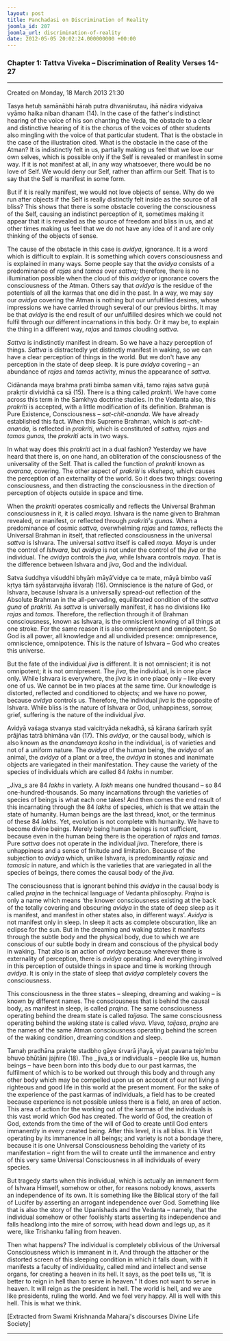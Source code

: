 ```yaml
---
layout: post
title: Panchadasi on Discrimination of Reality
joomla_id: 207
joomla_url: discrimination-of-reality
date: 2012-05-05 20:02:24.000000000 +00:00
---
```

  

### Chapter 1: Tattva Viveka – Discrimination of Reality Verses **14-27**

* * *  


Created on Monday, 18 March 2013 21:30

Tasya hetuḥ samānābhi hāraḥ putra dhvaniśrutau, ihā nādira vidyaiva vyāmo haika niban dhanam (14). In the case of the father's indistinct hearing of the voice of his son chanting the Veda, the obstacle to a clear and distinctive hearing of it is the chorus of the voices of other students also mingling with the voice of that particular student. That is the obstacle in the case of the illustration cited. What is the obstacle in the case of the Atman? It is indistinctly felt in us, partially making us feel that we love our own selves, which is possible only if the Self is revealed or manifest in some way. If it is not manifest at all, in any way whatsoever, there would be no love of Self. We would deny our Self, rather than affirm our Self. That is to say that the Self is manifest in some form.

But if it is really manifest, we would not love objects of sense. Why do we run after objects if the Self is really distinctly felt inside as the source of all bliss? This shows that there is some obstacle covering the consciousness of the Self, causing an indistinct perception of it, sometimes making it appear that it is revealed as the source of freedom and bliss in us, and at other times making us feel that we do not have any idea of it and are only thinking of the objects of sense.

The cause of the obstacle in this case is _avidya_, ignorance. It is a word which is difficult to explain. It is something which covers consciousness and is explained in many ways. Some people say that the _avidya_ consists of a predominance of _rajas_ and _tamas_ over _sattva;_ therefore, there is no illumination possible when the cloud of this _avidya_ or ignorance covers the consciousness of the Atman. Others say that _avidya_ is the residue of the potentials of all the karmas that one did in the past. In a way, we may say our _avidya_ covering the Atman is nothing but our unfulfilled desires, whose impressions we have carried through several of our previous births. It may be that _avidya_ is the end result of our unfulfilled desires which we could not fulfil through our different incarnations in this body. Or it may be, to explain the thing in a different way, _rajas_ and _tamas_ clouding _sattva_.

_Sattva_ is indistinctly manifest in dream. So we have a hazy perception of things. _Sattva_ is distractedly yet distinctly manifest in waking, so we can have a clear perception of things in the world. But we don't have any perception in the state of deep sleep. It is pure _avidya_ covering – an abundance of _rajas_ and _tamas_ activity, minus the appearance of _sattva_.

Cidānanda maya brahma prati bimba saman vitā, tamo rajas satva guṇā prakṛtir divividhā ca sā (15). There is a thing called _prakriti._ We have come across this term in the Samkhya doctrine studies. In the Vedanta also, this _prakriti_ is accepted, with a little modification of its definition. Brahman is Pure Existence, Consciousness – _sat-chit-ananda_. We have already established this fact. When this Supreme Brahman, which is _sat-chit-ananda_, is reflected in _prakriti_, which is constituted of _sattva, rajas_ and _tamas gunas,_ the _prakriti_ acts in two ways.

In what way does this _prakriti_ act in a dual fashion? Yesterday we have heard that there is, on one hand, an obliteration of the consciousness of the universality of the Self. That is called the function of _prakriti_ known as _avarana,_ covering. The other aspect of _prakriti_ is _vikshepa,_ which causes the perception of an externality of the world. So it does two things: covering consciousness, and then distracting the consciousness in the direction of perception of objects outside in space and time.

When the _prakriti_ operates cosmically and reflects the Universal Brahman consciousness in it, it is called _maya._ Ishvara is the name given to Brahman revealed, or manifest, or reflected through _prakriti's gunas._ When a predominance of cosmic _sattva,_ overwhelming _rajas_ and _tamas_, reflects the Universal Brahman in itself, that reflected consciousness in the universal _sattva_ is Ishvara. The universal _sattva_ itself is called _maya._ _Maya_ is under the control of _Ishvara_, but _avidya_ is not under the control of the _jiva_ or the individual. The _avidya_ controls the _jiva,_ while Ishvara controls _maya_. That is the difference between Ishvara and _jiva_, God and the individual.

Satva śuddhya viśuddhi bhyāṁ māyā’vidye ca te mate, māyā bimbo vaśī kṛtya tāṁ syāstarvajña īśvaraḥ (16). Omniscience is the nature of God, or Ishvara, because Ishvara is a universally spread-out reflection of the Absolute Brahman in the all-pervading, equilibrated condition of the _sattva guna_ of _prakriti._ As _sattva_ is universally manifest, it has no divisions like _rajas_ and _tamas_. Therefore, the reflection through it of Brahman consciousness, known as Ishvara, is the omniscient knowing of all things at one stroke. For the same reason it is also omnipresent and omnipotent. So God is all power, all knowledge and all undivided presence: omnipresence, omniscience, omnipotence. This is the nature of Ishvara – God who creates this universe.

But the fate of the individual _jiva_ is different. It is not omniscient; it is not omnipotent; it is not omnipresent. The _jiva_, the individual, is in one place only. While Ishvara is everywhere, the _jiva_ is in one place only – like every one of us. We cannot be in two places at the same time. Our knowledge is distorted, reflected and conditioned to objects; and we have no power, because _avidya_ controls us. Therefore, the individual _jiva_ is the opposite of Ishvara. While bliss is the nature of Ishvara or God, unhappiness, sorrow, grief, suffering is the nature of the individual _jiva_.

Avidyā vaśaga stvanya stad vaicitryāda nekadhā, sā kāraṇa śarīraṁ syāt prājñas tatrā bhimāna vān (17). This _avidya_, or the causal body, which is also known as the _anandamaya_ _kosha_ in the individual, is of varieties and not of a uniform nature. The _avidya_ of the human being, the _avidya_ of an animal, the _avidya_ of a plant or a tree, the _avidya_ in stones and inanimate objects are variegated in their manifestation. They cause the variety of the species of individuals which are called 84 _lakhs_ in number.

_Jiva_s are 84 _lakhs_ in variety. A _lakh_ means one hundred thousand – so 84 one-hundred-thousands. So many incarnations through the varieties of species of beings is what each one takes! And then comes the end result of this incarnating through the 84 _lakhs_ of species, which is that we attain the state of humanity. Human beings are the last thread, knot, or the terminus of these 84 _lakhs._ Yet, evolution is not complete with humanity. We have to become divine beings. Merely being human beings is not sufficient, because even in the human being there is the operation of _rajas_ and _tamas_. Pure _sattva_ does not operate in the individual _jiva_. Therefore, there is unhappiness and a sense of finitude and limitation. Because of the subjection to _avidya_ which, unlike Ishvara, is predominantly _rajasic_ and _tamasic_ in nature, and which is the varieties that are variegated in all the species of beings, there comes the causal body of the _jiva_.

The consciousness that is ignorant behind this _avidya_ in the causal body is called _prajna_ in the technical language of Vedanta philosophy. _Prajna_ is only a name which means ‘the knower consciousness existing at the back of the totally covering and obscuring _avidya_ in the state of deep sleep as it is manifest, and manifest in other states also, in different ways’. _Avidya_ is not manifest only in sleep. In sleep it acts as complete obscuration, like an eclipse for the sun. But in the dreaming and waking states it manifests through the subtle body and the physical body, due to which we are conscious of our subtle body in dream and conscious of the physical body in waking. That also is an action of _avidya_ because wherever there is externality of perception, there is _avidya_ operating. And everything involved in this perception of outside things in space and time is working through _avidya_. It is only in the state of sleep that _avidya_ completely covers the consciousness.

This consciousness in the three states – sleeping, dreaming and waking – is known by different names. The consciousness that is behind the causal body, as manifest in sleep, is called _prajna_. The same consciousness operating behind the dream state is called _taijasa._ The same consciousness operating behind the waking state is called _visva. Visva, taijasa, prajna_ are the names of the same Atman consciousness operating behind the screen of the waking condition, dreaming condition and sleep.

Tamaḥ pradhāna prakṛte stadbho gāye śrvarā jñayā, viyat pavana tejo’mbu bhuvo bhūtāni jajñire (18). The _jiva_s or individuals – people like us, human beings – have been born into this body due to our past karmas, the fulfilment of which is to be worked out through this body and through any other body which may be compelled upon us on account of our not living a righteous and good life in this world at the present moment. For the sake of the experience of the past karmas of individuals, a field has to be created because experience is not possible unless there is a field, an area of action. This area of action for the working out of the karmas of the individuals is this vast world which God has created. The world of God, the creation of God, extends from the time of the will of God to create until God enters immanently in every created being. After this level, it is all bliss. It is Virat operating by its immanence in all beings; and variety is not a bondage there, because it is one Universal Consciousness beholding the variety of its manifestation – right from the will to create until the immanence and entry of this very same Universal Consciousness in all individuals of every species.

But tragedy starts when this individual, which is actually an immanent form of Ishvara Himself, somehow or other, for reasons nobody knows, asserts an independence of its own. It is something like the Biblical story of the fall of Lucifer by asserting an arrogant independence over God. Something like that is also the story of the Upanishads and the Vedanta – namely, that the individual somehow or other foolishly starts asserting its independence and falls headlong into the mire of sorrow, with head down and legs up, as it were, like Trishanku falling from heaven.

Then what happens? The individual is completely oblivious of the Universal Consciousness which is immanent in it. And through the attacher or the distorted screen of this sleeping condition in which it falls down, with it manifests a faculty of individuality, called mind and intellect and sense organs, for creating a heaven in its hell. It says, as the poet tells us, "It is better to reign in hell than to serve in heaven." It does not want to serve in heaven. It will reign as the president in hell. The world is hell, and we are like presidents, ruling the world. And we feel very happy. All is well with this hell. This is what we think.

[Extracted from Swami Krishnanda Maharaj's discourses Divine Life Society]

* * *





  
